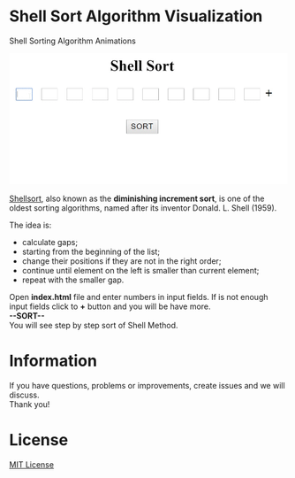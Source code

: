 # Shell Sort Algorithm Visualization
Shell Sorting Algorithm Animations 

![](demo.gif)

[Shellsort](http://en.wikipedia.org/wiki/Shellsort), also known as the **diminishing increment sort**, is one of the oldest sorting algorithms, named after its inventor Donald. L. Shell (1959). 

The idea is:
- calculate gaps;
- starting from the beginning of the list;
- change their positions if they are not in the right order;
- continue until element on the left is smaller than current element;
- repeat with the smaller gap.

Open **index.html** file and enter numbers in input fields. If is not enough input fields click to **+** button and you will be have more.<br/>
**--SORT--**<br/>
You will see step by step sort of Shell Method.


Information
============
If you have questions, problems or improvements, create issues and we will discuss.<br/>
Thank you!

License
========
[MIT License](http://opensource.org/licenses/mit-license.php)
